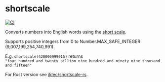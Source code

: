 # shortscale
[![CI](https://github.com/jldec/shortscale/workflows/CI/badge.svg)](https://github.com/jldec/shortscale/actions)

Converts numbers into English words using the [short scale](https://en.wikipedia.org/wiki/Long_and_short_scales#Comparison).

Supports positive integers from 0 to Number.MAX_SAFE_INTEGER (9,007,199,254,740,991).

E.g. `shortscale(420000999015)` returns  
`"four hundred and twenty billion nine hundred and ninety nine thousand and fifteen"`

For Rust version see [jldec/shortscale-rs](https://github.com/jldec/shortscale-rs).